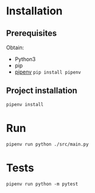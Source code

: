 # Installation

## Prerequisites
Obtain:
* Python3
* pip
* [pipenv](https://pipenv.pypa.io/en/latest/) `pip install pipenv`



## Project installation
```
pipenv install
```

# Run
```
pipenv run python ./src/main.py 
```

# Tests
```
pipenv run python -m pytest 
```